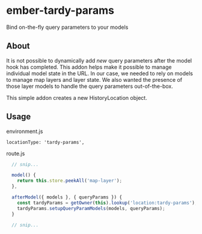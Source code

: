 # ember-tardy-params
Bind on-the-fly query parameters to your models

## About
It is not possible to dynamically add _new_ query parameters after the model hook has completed. This addon helps make it possible to manage individual model state in the URL. In our case, we needed to rely on models to manage map layers and layer state. We also wanted the presence of those layer models to handle the query parameters out-of-the-box. 

This simple addon creates a new HistoryLocation object.

## Usage
environment.js
```
locationType: 'tardy-params',
```

route.js
```javascript
  // snip...

  model() {
    return this.store.peekAll('map-layer');
  },

  afterModel({ models }, { queryParams }) {
    const tardyParams = getOwner(this).lookup('location:tardy-params');
    tardyParams.setupQueryParamModels(models, queryParams);
  }

  // snip...
```

